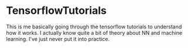 # TensorflowTutorials
This is me basically going through the tensorflow tutorials to understand how it works. I actually know quite a bit of theory about NN and machine learning. I've just never put it into practice.
